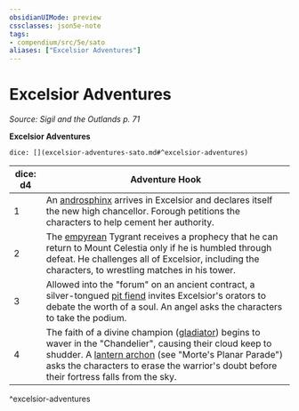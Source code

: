 ```yaml
---
obsidianUIMode: preview
cssclasses: json5e-note
tags:
- compendium/src/5e/sato
aliases: ["Excelsior Adventures"]
---
```

# Excelsior Adventures
*Source: Sigil and the Outlands p. 71* 

**Excelsior Adventures**

`dice: [](excelsior-adventures-sato.md#^excelsior-adventures)`

| dice: d4 | Adventure Hook |
|----------|----------------|
| 1 | An [androsphinx](2-Mechanics/CLI/bestiary/monstrosity/androsphinx.md) arrives in Excelsior and declares itself the new high chancellor. Forough petitions the characters to help cement her authority. |
| 2 | The [empyrean](2-Mechanics/CLI/bestiary/celestial/empyrean.md) Tygrant receives a prophecy that he can return to Mount Celestia only if he is humbled through defeat. He challenges all of Excelsior, including the characters, to wrestling matches in his tower. |
| 3 | Allowed into the "forum" on an ancient contract, a silver-tongued [pit fiend](2-Mechanics/CLI/bestiary/fiend/pit-fiend.md) invites Excelsior's orators to debate the worth of a soul. An angel asks the characters to take the podium. |
| 4 | The faith of a divine champion ([gladiator](2-Mechanics/CLI/bestiary/humanoid/gladiator.md)) begins to waver in the "Chandelier", causing their cloud keep to shudder. A [lantern archon](2-Mechanics/CLI/bestiary/celestial/lantern-archon-mpp.md) (see "Morte's Planar Parade") asks the characters to erase the warrior's doubt before their fortress falls from the sky. |
^excelsior-adventures